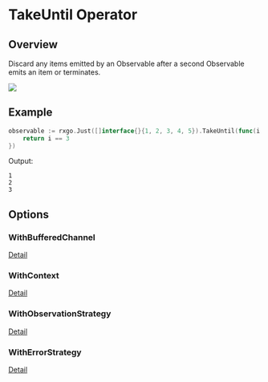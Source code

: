 # TakeUntil Operator

## Overview

Discard any items emitted by an Observable after a second Observable emits an item or terminates.

![](http://reactivex.io/documentation/operators/images/takeUntil.png)

## Example

```go
observable := rxgo.Just([]interface{}{1, 2, 3, 4, 5}).TakeUntil(func(i interface{}) bool {
	return i == 3
})
```

Output:

```
1
2
3
```

## Options

### WithBufferedChannel

[Detail](options.md#withbufferedchannel)

### WithContext

[Detail](options.md#withcontext)

### WithObservationStrategy

[Detail](options.md#withobservationstrategy)

### WithErrorStrategy

[Detail](options.md#witherrorstrategy)